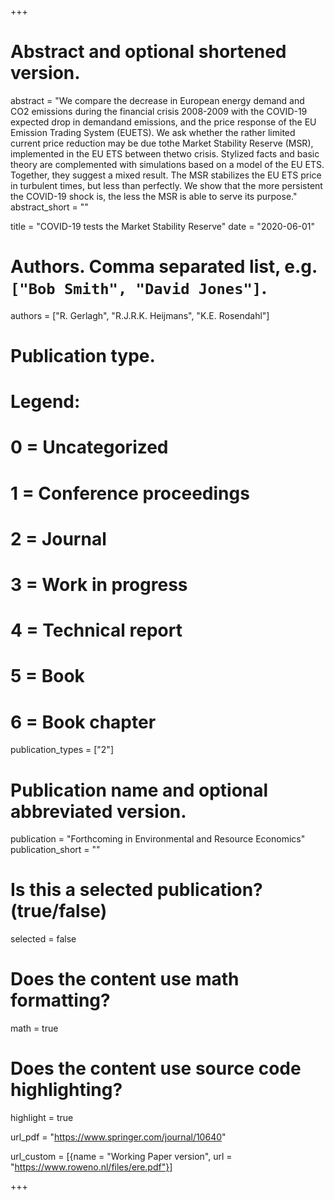 +++
# Abstract and optional shortened version.
abstract = "We compare the decrease in European energy demand and CO2 emissions during the financial crisis 2008-2009 with the COVID-19 expected drop in demandand emissions, and the price response of the EU Emission Trading System (EUETS). We ask whether the rather limited current price reduction may be due tothe Market Stability Reserve (MSR), implemented in the EU ETS between thetwo crisis. Stylized facts and basic theory are complemented with simulations based on a model of the EU ETS. Together, they suggest a mixed result. The MSR stabilizes the EU ETS price in turbulent times, but less than perfectly. We show that the more persistent the COVID-19 shock is, the less the MSR is able to serve its purpose."
abstract_short = ""

title = "COVID-19 tests the Market Stability Reserve"
date = "2020-06-01"

# Authors. Comma separated list, e.g. `["Bob Smith", "David Jones"]`.
authors = ["R. Gerlagh", "R.J.R.K. Heijmans", "K.E. Rosendahl"]

# Publication type.
# Legend:
# 0 = Uncategorized
# 1 = Conference proceedings
# 2 = Journal
# 3 = Work in progress
# 4 = Technical report
# 5 = Book
# 6 = Book chapter
publication_types = ["2"]

# Publication name and optional abbreviated version.
publication = "Forthcoming in Environmental and Resource Economics"
publication_short = ""

# Is this a selected publication? (true/false)
selected = false


# Does the content use math formatting?
math = true

# Does the content use source code highlighting?
highlight = true

url_pdf = "https://www.springer.com/journal/10640"

url_custom = [{name = "Working Paper version", url = "https://www.roweno.nl/files/ere.pdf"}]

+++
